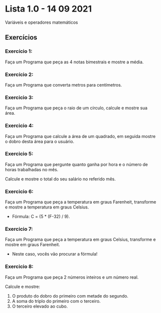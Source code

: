 # Lista 1.0 - 14 09 2021
Variáveis e operadores matemáticos

## Exercícios
### Exercício 1:
Faça um Programa que peça as 4 notas bimestrais e mostre a média.

### Exercício 2:
Faça um Programa que converta metros para centímetros.

### Exercicio 3:
Faça um Programa que peça o raio de um círculo, calcule e
mostre sua área.

### Exercicio 4:
Faça um Programa que calcule a área de um quadrado, em
seguida mostre o dobro desta área para o usuário.

### Exercicio 5:
Faça um Programa que pergunte quanto ganha por hora e
o número de horas trabalhadas no mês.

Calcule e mostre o total do seu salário no referido mês.

### Exercicio 6:
Faça um Programa que peça a temperatura em graus Farenheit,
transforme e mostre a temperatura em graus Celsius.

- Fórmula: C = (5 * (F-32) / 9).

### Exercicio 7:
Faça um Programa que peça a temperatura em graus Celsius,
transforme e mostre em graus Farenheit.

- Neste caso, vocês vão procurar a fórmula!

### Exercicio 8:
Faça um Programa que peça 2 números inteiros e um número real.

Calcule e mostre:
   1. O produto do dobro do primeiro com metade do segundo.
   2. A soma do triplo do primeiro com o terceiro.
   3. O terceiro elevado ao cubo.